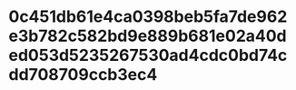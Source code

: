 # 0c451db61e4ca0398beb5fa7de962e3b782c582bd9e889b681e02a40ded053d5235267530ad4cdc0bd74cdd708709ccb3ec4